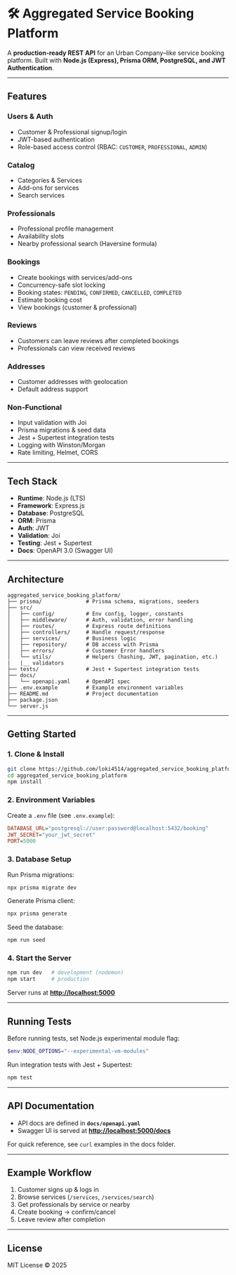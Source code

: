 # 🛠 Aggregated Service Booking Platform

A **production-ready REST API** for an Urban Company–like service booking platform.
Built with **Node.js (Express), Prisma ORM, PostgreSQL, and JWT Authentication**.

---

##  Features

### Users & Auth

* Customer & Professional signup/login
* JWT-based authentication
* Role-based access control (RBAC: `CUSTOMER`, `PROFESSIONAL`, `ADMIN`)

### Catalog

* Categories & Services
* Add-ons for services
* Search services

### Professionals

* Professional profile management
* Availability slots
* Nearby professional search (Haversine formula)

### Bookings

* Create bookings with services/add-ons
* Concurrency-safe slot locking
* Booking states: `PENDING`, `CONFIRMED`, `CANCELLED`, `COMPLETED`
* Estimate booking cost
* View bookings (customer & professional)

### Reviews

* Customers can leave reviews after completed bookings
* Professionals can view received reviews

### Addresses

* Customer addresses with geolocation
* Default address support

### Non-Functional

* Input validation with Joi
* Prisma migrations & seed data
* Jest + Supertest integration tests
* Logging with Winston/Morgan
* Rate limiting, Helmet, CORS

---

##  Tech Stack

* **Runtime**: Node.js (LTS)
* **Framework**: Express.js
* **Database**: PostgreSQL
* **ORM**: Prisma
* **Auth**: JWT
* **Validation**: Joi
* **Testing**: Jest + Supertest
* **Docs**: OpenAPI 3.0 (Swagger UI)

---

##  Architecture

```
aggregated_service_booking_platform/
├── prisma/              # Prisma schema, migrations, seeders
├── src/
│   ├── config/          # Env config, logger, constants
│   ├── middleware/      # Auth, validation, error handling
│   ├── routes/          # Express route definitions
│   ├── controllers/     # Handle request/response
│   ├── services/        # Business logic
│   ├── repository/      # DB access with Prisma
│   ├── errors/          # Customer Error handlers
│   └── utils/           # Helpers (hashing, JWT, pagination, etc.)
|   |__ validators
├── tests/               # Jest + Supertest integration tests
├── docs/
│   └── openapi.yaml     # OpenAPI spec
├── .env.example         # Example environment variables
├── README.md            # Project documentation
├── package.json
└── server.js
```

---

##  Getting Started

### 1. Clone & Install

```bash
git clone https://github.com/loki4514/aggregated_service_booking_platform.git
cd aggregated_service_booking_platform
npm install
```

### 2. Environment Variables

Create a `.env` file (see `.env.example`):

```ini
DATABASE_URL="postgresql://user:password@localhost:5432/booking"
JWT_SECRET="your_jwt_secret"
PORT=5000
```

### 3. Database Setup

Run Prisma migrations:

```bash
npx prisma migrate dev
```

Generate Prisma client:

```bash
npx prisma generate
```

Seed the database:

```bash
npm run seed
```

### 4. Start the Server

```bash
npm run dev   # development (nodemon)
npm start     # production
```

Server runs at  **[http://localhost:5000](http://localhost:5000)**

---

##  Running Tests

Before running tests, set Node.js experimental module flag:

```powershell
$env:NODE_OPTIONS="--experimental-vm-modules"
```

Run integration tests with Jest + Supertest:

```bash
npm test
```

---

##  API Documentation

* API docs are defined in **`docs/openapi.yaml`**
* Swagger UI is served at  **[http://localhost:5000/docs](http://localhost:5000/docs)**

For quick reference, see `curl` examples in the docs folder.

---

##  Example Workflow

1. Customer signs up & logs in
2. Browse services (`/services`, `/services/search`)
3. Get professionals by service or nearby
4. Create booking → confirm/cancel
5. Leave review after completion

---

##  License

MIT License © 2025

